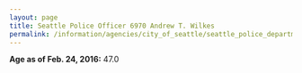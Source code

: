 ```yaml
---
layout: page
title: Seattle Police Officer 6970 Andrew T. Wilkes
permalink: /information/agencies/city_of_seattle/seattle_police_department/copbook/6970/
---
```


**Age as of Feb. 24, 2016:** 47.0
